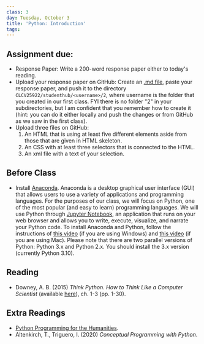 ```yaml
---
class: 3
day: Tuesday, October 3
title: 'Python: Introduction'
tags: 
---
```


## Assignment due: 
- Response Paper: Write a 200-word response paper either to today's reading.
- Upload your response paper on GitHub: Create an [.md file](https://medium.com/analytics-vidhya/how-to-create-a-readme-md-file-8fb2e8ce24e3), paste your response paper, and push it to the directory `CLCV25922/studenthub/<username>/2`, where username is the folder that you created in our first class. FYI there is no folder "2" in your subdirectories, but I am confident that you remember how to create it (hint: you can do it either locally and push the changes or from GitHub as we saw in the first class).
- Upload three files on GitHub:
    1. An HTML that is using at least five different elements aside from those that are given in HTML skeleton.
    2. An CSS with at least three selectors that is connected to the HTML. 
    3. An xml file with a text of your selection.


## Before Class 
- Install [Anaconda](https://www.anaconda.com/products/individual). Anaconda is a desktop graphical user interface (GUI) that allows users to use a variety of applications and programming languages. For the purposes of our class, we will focus on Python, one of the most popular (and easy to learn) programming languages. We will use Python through [Jupyter Notebook](https://medium.com/analytics-vidhya/the-ultimate-markdown-guide-for-jupyter-notebook-d5e5abf728fd), an application that runs on your web browser and allows you to write, execute, visualize, and narrate your Python code. To install Anaconda and Python, follow the instructions of [this video](https://www.youtube.com/watch?v=5mDYijMfSzs&ab_channel=ProgrammingKnowledge) (if you are using Windows) and [this video](https://www.youtube.com/watch?v=daVgEXjv6DE&ab_channel=ProgrammingKnowledge) (if you are using Mac). Please note that there are two parallel versions of Python: Python 3.x and Python 2.x. You should install the 3.x version (currently Python 3.10).


## Reading 
- Downey, A. B. (2015) _Think Python. How to Think Like a Computer Scientist_ (available [here](https://www.greenteapress.com/thinkpython/thinkpython.html)), ch. 1-3 (pp. 1-30).

## Extra Readings
- [Python Programming for the Humanities](http://www.karsdorp.io/python-course/).
- Altenkirch, T., Triguero, I. (2020) _Conceptual Programming with Python_.